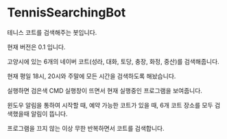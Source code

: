 # TennisSearchingBot
테니스 코트를 검색해주는 봇입니다.

현재 버전은 0.1 입니다.

고양시에 있는 6개의 네이버 코트(성라, 대화, 토당, 충장, 화정, 중산)를 검색해줍니다.

현재 평일 18시, 20시와 주말에 모든 시간을 검색하도록 해놨습니다.

실행하면 검은색 CMD 실행창이 뜨면서 현재 실행중인 프로그램을 보여줍니다.

윈도우 알림을 통하여 시작할 때, 예약 가능한 코트가 있을 때, 6개 코트 장소를 모두 검색했을때 알림이 뜹니다.

프로그램을 끄지 않는 이상 무한 반복하면서 코트를 검색합니다.
